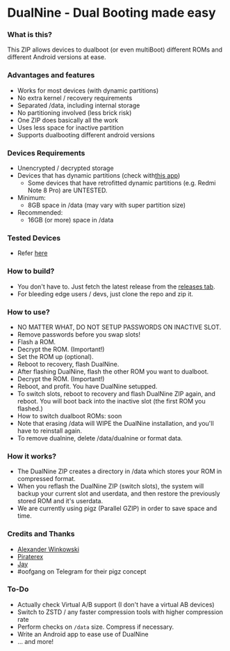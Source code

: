 # DualNine - Dual Booting made easy #

### What is this? ###
This ZIP allows devices to dualboot (or even multiBoot) different ROMs and different Android versions at ease.

### Advantages and features ###
- Works for most devices (with dynamic partitions)
- No extra kernel / recovery requirements
- Separated /data, including internal storage
- No partitioning involved (less brick risk)
- One ZIP does basically all the work
- Uses less space for inactive partition
- Supports dualbooting different android versions

### Devices Requirements ###
- Unencrypted / decrypted storage
- Devices that has dynamic partitions (check with[this app](https://play.google.com/store/apps/details?id=tk.hack5.treblecheck))
    - Some devices that have retrofitted dynamic partitions (e.g. Redmi Note 8 Pro) are UNTESTED.
- Minimum:
    - 8GB space in /data (may vary with super partition size)
- Recommended:
    - 16GB (or more) space in /data

### Tested Devices ###
- Refer [here](/misc/devices.md)

### How to build? ###
- You don't have to. Just fetch the latest release from the [releases tab](https://github.com/rain2wood/DualNine/releases).
- For bleeding edge users / devs, just clone the repo and zip it.

### How to use? ###
- NO MATTER WHAT, DO NOT SETUP PASSWORDS ON INACTIVE SLOT. 
- Remove passwords before you swap slots!
- Flash a ROM.
- Decrypt the ROM. (Important!)
- Set the ROM up (optional).
- Reboot to recovery, flash DualNine.
- After flashing DualNine, flash the other ROM you want to dualboot.
- Decrypt the ROM. (Important!)
- Reboot, and profit. You have DualNine setupped.
- To switch slots, reboot to recovery and flash DualNine ZIP again, and reboot. You will boot back into the inactive slot (the first ROM you flashed.)
- How to switch dualboot ROMs: soon
- Note that erasing /data will WIPE the DualNine installation, and you'll have to reinstall again.
- To remove dualnine, delete /data/dualnine or format data.

### How it works? ###
- The DualNine ZIP creates a directory in /data which stores your ROM in compressed format.
- When you reflash the DualNine ZIP (switch slots), the system will backup your current slot and userdata, and then restore the previously stored ROM and it's userdata.
- We are currently using pigz (Parallel GZIP) in order to save space and time.

### Credits and Thanks ###
- [Alexander Winkowski](https://github.com/dereference23)
- [Piraterex](https://github.com/piraterex)
- [Jay](https://github.com/ProtoDevNan0)
- #oofgang on Telegram for their pigz concept

### To-Do ###
- Actually check Virtual A/B support (I don't have a virtual AB devices)
- Switch to ZSTD / any faster compression tools with higher compression rate
- Perform checks on `/data` size. Compress if necessary.
- Write an Android app to ease use of DualNine
- ... and more!